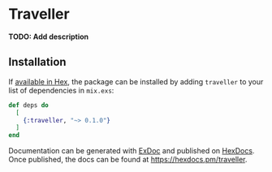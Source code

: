# Traveller

**TODO: Add description**

## Installation

If [available in Hex](https://hex.pm/docs/publish), the package can be installed
by adding `traveller` to your list of dependencies in `mix.exs`:

```elixir
def deps do
  [
    {:traveller, "~> 0.1.0"}
  ]
end
```

Documentation can be generated with [ExDoc](https://github.com/elixir-lang/ex_doc)
and published on [HexDocs](https://hexdocs.pm). Once published, the docs can
be found at <https://hexdocs.pm/traveller>.

